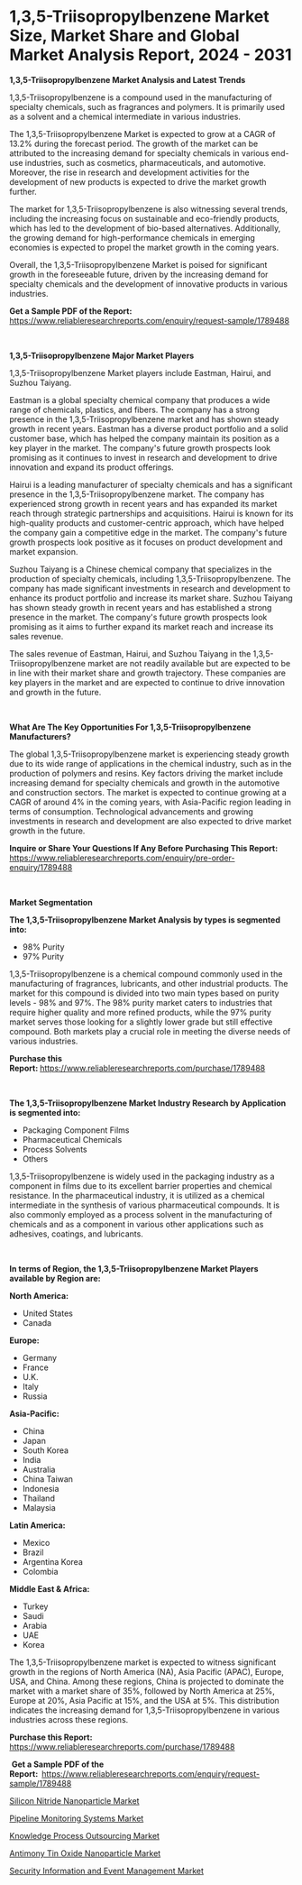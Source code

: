 <p><h1>1,3,5-Triisopropylbenzene Market Size, Market Share and Global Market Analysis Report, 2024 - 2031</h1></p><p><strong>1,3,5-Triisopropylbenzene Market Analysis and Latest Trends</strong></p>
<p><p>1,3,5-Triisopropylbenzene is a compound used in the manufacturing of specialty chemicals, such as fragrances and polymers. It is primarily used as a solvent and a chemical intermediate in various industries.</p><p>The 1,3,5-Triisopropylbenzene Market is expected to grow at a CAGR of 13.2% during the forecast period. The growth of the market can be attributed to the increasing demand for specialty chemicals in various end-use industries, such as cosmetics, pharmaceuticals, and automotive. Moreover, the rise in research and development activities for the development of new products is expected to drive the market growth further.</p><p>The market for 1,3,5-Triisopropylbenzene is also witnessing several trends, including the increasing focus on sustainable and eco-friendly products, which has led to the development of bio-based alternatives. Additionally, the growing demand for high-performance chemicals in emerging economies is expected to propel the market growth in the coming years.</p><p>Overall, the 1,3,5-Triisopropylbenzene Market is poised for significant growth in the foreseeable future, driven by the increasing demand for specialty chemicals and the development of innovative products in various industries.</p></p>
<p><strong>Get a Sample PDF of the Report:&nbsp;</strong> <a href="https://www.reliableresearchreports.com/enquiry/request-sample/1789488">https://www.reliableresearchreports.com/enquiry/request-sample/1789488</a></p>
<p>&nbsp;</p>
<p><strong>1,3,5-Triisopropylbenzene Major Market Players</strong></p>
<p><p>1,3,5-Triisopropylbenzene Market players include Eastman, Hairui, and Suzhou Taiyang. </p><p>Eastman is a global specialty chemical company that produces a wide range of chemicals, plastics, and fibers. The company has a strong presence in the 1,3,5-Triisopropylbenzene market and has shown steady growth in recent years. Eastman has a diverse product portfolio and a solid customer base, which has helped the company maintain its position as a key player in the market. The company's future growth prospects look promising as it continues to invest in research and development to drive innovation and expand its product offerings.</p><p>Hairui is a leading manufacturer of specialty chemicals and has a significant presence in the 1,3,5-Triisopropylbenzene market. The company has experienced strong growth in recent years and has expanded its market reach through strategic partnerships and acquisitions. Hairui is known for its high-quality products and customer-centric approach, which have helped the company gain a competitive edge in the market. The company's future growth prospects look positive as it focuses on product development and market expansion.</p><p>Suzhou Taiyang is a Chinese chemical company that specializes in the production of specialty chemicals, including 1,3,5-Triisopropylbenzene. The company has made significant investments in research and development to enhance its product portfolio and increase its market share. Suzhou Taiyang has shown steady growth in recent years and has established a strong presence in the market. The company's future growth prospects look promising as it aims to further expand its market reach and increase its sales revenue.</p><p>The sales revenue of Eastman, Hairui, and Suzhou Taiyang in the 1,3,5-Triisopropylbenzene market are not readily available but are expected to be in line with their market share and growth trajectory. These companies are key players in the market and are expected to continue to drive innovation and growth in the future.</p></p>
<p>&nbsp;</p>
<p><strong>What Are The Key Opportunities For 1,3,5-Triisopropylbenzene Manufacturers?</strong></p>
<p><p>The global 1,3,5-Triisopropylbenzene market is experiencing steady growth due to its wide range of applications in the chemical industry, such as in the production of polymers and resins. Key factors driving the market include increasing demand for specialty chemicals and growth in the automotive and construction sectors. The market is expected to continue growing at a CAGR of around 4% in the coming years, with Asia-Pacific region leading in terms of consumption. Technological advancements and growing investments in research and development are also expected to drive market growth in the future.</p></p>
<p><strong>Inquire or Share Your Questions If Any Before Purchasing This Report:</strong> <a href="https://www.reliableresearchreports.com/enquiry/pre-order-enquiry/1789488">https://www.reliableresearchreports.com/enquiry/pre-order-enquiry/1789488</a></p>
<p>&nbsp;</p>
<p><strong>Market Segmentation</strong></p>
<p><strong>The 1,3,5-Triisopropylbenzene Market Analysis by types is segmented into:</strong></p>
<p><ul><li>98% Purity</li><li>97% Purity</li></ul></p>
<p><p>1,3,5-Triisopropylbenzene is a chemical compound commonly used in the manufacturing of fragrances, lubricants, and other industrial products. The market for this compound is divided into two main types based on purity levels - 98% and 97%. The 98% purity market caters to industries that require higher quality and more refined products, while the 97% purity market serves those looking for a slightly lower grade but still effective compound. Both markets play a crucial role in meeting the diverse needs of various industries.</p></p>
<p><strong>Purchase this Report:&nbsp;</strong><a href="https://www.reliableresearchreports.com/purchase/1789488">https://www.reliableresearchreports.com/purchase/1789488</a></p>
<p>&nbsp;</p>
<p><strong>The 1,3,5-Triisopropylbenzene Market Industry Research by Application is segmented into:</strong></p>
<p><ul><li>Packaging Component Films</li><li>Pharmaceutical Chemicals</li><li>Process Solvents</li><li>Others</li></ul></p>
<p><p>1,3,5-Triisopropylbenzene is widely used in the packaging industry as a component in films due to its excellent barrier properties and chemical resistance. In the pharmaceutical industry, it is utilized as a chemical intermediate in the synthesis of various pharmaceutical compounds. It is also commonly employed as a process solvent in the manufacturing of chemicals and as a component in various other applications such as adhesives, coatings, and lubricants.</p></p>
<p>&nbsp;</p>
<p><strong>In terms of Region, the 1,3,5-Triisopropylbenzene Market Players available by Region are:</strong></p>
<p>
    <p> <strong> North America: </strong>
        <ul>
            <li>United States</li>
            <li>Canada</li>
        </ul>
        </p> 
    <p> <strong> Europe: </strong>
        <ul>
            <li>Germany</li>
            <li>France</li>
            <li>U.K.</li>
            <li>Italy</li>
            <li>Russia</li>
        </ul>
        </p> 
    <p> <strong> Asia-Pacific: </strong>
        <ul>
            <li>China</li>
            <li>Japan</li>
            <li>South Korea</li>
            <li>India</li>
            <li>Australia</li>
            <li>China Taiwan</li>
            <li>Indonesia</li>
            <li>Thailand</li>
            <li>Malaysia</li>
        </ul>
        </p> 
    <p> <strong> Latin America: </strong>
        <ul>
            <li>Mexico</li>
            <li>Brazil</li>
            <li>Argentina Korea</li>
            <li>Colombia</li>
        </ul>
        </p> 
    <p> <strong> Middle East & Africa: </strong>
        <ul>
            <li>Turkey</li>
            <li>Saudi</li>
            <li>Arabia</li>
            <li>UAE</li>
            <li>Korea</li>
        </ul>
    </p>
    </p>
<p><p>The 1,3,5-Triisopropylbenzene market is expected to witness significant growth in the regions of North America (NA), Asia Pacific (APAC), Europe, USA, and China. Among these regions, China is projected to dominate the market with a market share of 35%, followed by North America at 25%, Europe at 20%, Asia Pacific at 15%, and the USA at 5%. This distribution indicates the increasing demand for 1,3,5-Triisopropylbenzene in various industries across these regions.</p></p>
<p><strong>Purchase this Report: </strong><a href="https://www.reliableresearchreports.com/purchase/1789488">https://www.reliableresearchreports.com/purchase/1789488</a></p>
<p>&nbsp;<strong>Get a Sample PDF of the Report:&nbsp;&nbsp;</strong><a href="https://www.reliableresearchreports.com/enquiry/request-sample/1789488">https://www.reliableresearchreports.com/enquiry/request-sample/1789488</a></p>
<p><strong></strong></p>
<p><p><a href="https://github.com/luckyshygirl/Market-Research-Report-List-3/blob/main/silicon-nitride-nanoparticle-market.md">Silicon Nitride Nanoparticle Market</a></p><p><a href="https://medium.com/@karleeprice2004/pipeline-monitoring-systems-market-share-evolution-and-market-growth-trends-2024-2031-07c866eeff00">Pipeline Monitoring Systems Market</a></p><p><a href="https://medium.com/@marcoshoppe2023/knowledge-process-outsourcing-market-analysis-its-cagr-market-segmentation-and-global-industry-97f30bb073dc">Knowledge Process Outsourcing Market</a></p><p><a href="https://github.com/markusgodoy/Market-Research-Report-List-2/blob/main/antimony-tin-oxide-nanoparticle-market.md">Antimony Tin Oxide Nanoparticle Market</a></p><p><a href="https://medium.com/@evertkohler82/analyzing-security-information-and-event-management-market-global-industry-perspective-and-c21d2ed7f0f7">Security Information and Event Management Market</a></p></p>